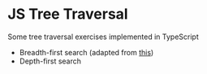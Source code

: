 # JS Tree Traversal
Some tree traversal exercises implemented in TypeScript
+ Breadth-first search (adapted from [this](http://www.geeksforgeeks.org/level-order-tree-traversal))
+ Depth-first search
